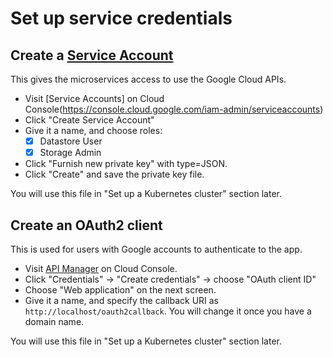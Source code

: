 # Set up service credentials

## Create a [Service Account](https://cloud.google.com/compute/docs/access/service-accounts)

This gives the microservices access to use the Google Cloud APIs.

- Visit [Service Accounts] on Cloud Console(https://console.cloud.google.com/iam-admin/serviceaccounts)
- Click "Create Service Account"
- Give it a name, and choose roles:
  - [x] Datastore User
  - [x] Storage Admin
- Click "Furnish new private key" with type=JSON.
- Click "Create" and save the private key file.

You will use this file in "Set up a Kubernetes cluster" section later.

## Create an OAuth2 client

This is used for users with Google accounts to authenticate to the app.

- Visit [API Manager](https://console.cloud.google.com/apis/dashboard) on Cloud
  Console.
- Click "Credentials" &rarr; "Create credentials" &rarr; choose "OAuth client
  ID"
- Choose "Web application" on the next screen.
- Give it a name, and specify the callback URI as
  `http://localhost/oauth2callback`. You will change it once you have a domain
  name.

You will use this file in "Set up a Kubernetes cluster" section later.

